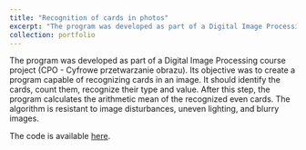 ```yaml
---
title: "Recognition of cards in photos"
excerpt: "The program was developed as part of a Digital Image Processing course project<br/><img src='/images/500x300.png'>"
collection: portfolio
---
```


The program was developed as part of a Digital Image Processing course project (CPO - Cyfrowe przetwarzanie obrazu). Its objective was to create a program capable of recognizing cards in an image. It should identify the cards, count them, recognize their type and value. After this step, the program calculates the arithmetic mean of the recognized even cards. The algorithm is resistant to image disturbances, uneven lighting, and blurry images.

The code is available [here](https://github.com/petrzmax/CPO).